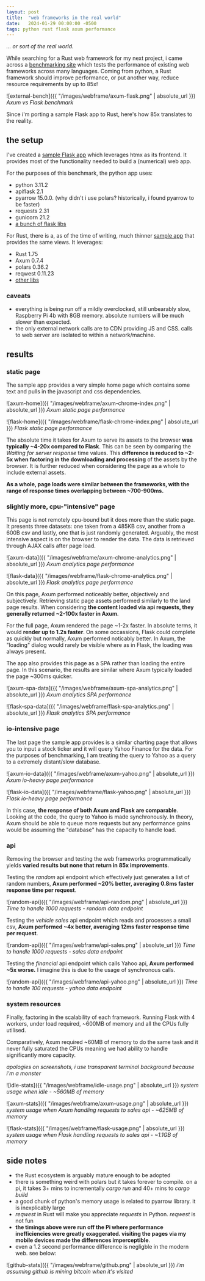 ```yaml
---
layout: post
title:  "web frameworks in the real world"
date:   2024-01-29 00:00:00 -0500
tags: python rust flask axum performance
---
```


*... or sort of the real world.*

While searching for a Rust web framework for my next project, i came across a
[benchmarking site](https://web-frameworks-benchmark.netlify.app) which tests the
performance of existing web frameworks across many languages. Coming from python, a Rust framework
should improve performance, or put another way, reduce resource requirements by up to 85x!

![external-bench]({{ "/images/webframe/axum-flask.png" | absolute_url }})
*Axum vs Flask benchmark*

Since i'm porting a sample Flask app to Rust, here's how 85x translates to the reality.

## the setup

I've created a [sample Flask app](https://github.com/chungg/fullstack-flask) which leverages
htmx as its frontend. It provides most of the functionality needed to build a (numerical) web app.

For the purposes of this benchmark, the python app uses:

- python 3.11.2
- apiflask 2.1
- pyarrow 15.0.0. (why didn't i use polars? historically, i found pyarrow to be faster)
- requests 2.31
- gunicorn 21.2
- [a bunch of flask libs](https://github.com/chungg/fullstack-flask/blob/main/Pipfile)

For Rust, there is a, as of the time of writing, much thinner
[sample app](https://github.com/chungg/fullstack-axum) that provides the same views. It leverages:

- Rust 1.75
- Axum 0.7.4
- polars 0.36.2
- reqwest 0.11.23
- [other libs](https://github.com/chungg/fullstack-axum/blob/main/Cargo.toml)

### caveats

- everything is being run off a mildly overclocked, still unbearably slow, Raspberry Pi 4b with
  8GB memory. absolute numbers will be much slower than expected.
- the only external network calls are to CDN providing JS and CSS. calls to web server are
  isolated to within a network/machine.

## results

### static page

The sample app provides a very simple home page which contains some text and pulls in the
javascript and css dependencies.

![axum-home]({{ "/images/webframe/axum-chrome-index.png" | absolute_url }})
*Axum static page performance*

![flask-home]({{ "/images/webframe/flask-chrome-index.png" | absolute_url }})
*Flask static page performance*

The absolute time it takes for Axum to serve its assets to the browser **was typically ~4-20x
compared to Flask**. This can be seen by comparing the *Waiting for server response* time
values. This **difference is reduced to ~2-5x when factoring in the downloading and processing**
of the assets by the browser. It is further reduced when considering the page as a whole to
include external assets.

**As a whole, page loads were similar between the frameworks, with the range of response times
overlapping between ~700-900ms.**

### slightly more, cpu-"intensive" page

This page is not remotely cpu-bound but it does more than the static page.
It presents three datasets: one taken from a 485KB csv, another from a 600B csv and
lastly, one that is just randomly generated. Arguably, the most
intensive aspect is on the browser to render the data. The data is retrieved through AJAX calls
after page load.

![axum-data]({{ "/images/webframe/axum-chrome-analytics.png" | absolute_url }})
*Axum analytics page performance*

![flask-data]({{ "/images/webframe/flask-chrome-analytics.png" | absolute_url }})
*Flask analytics page performance*

On this page, Axum performed noticeably better, objectively and subjectively. Retrieving static page
assets performed similarly to the land page results. When considering **the content loaded via api
requests, they generally returned ~2-100x faster in Axum**.

For the full page, Axum rendered the page ~1-2x faster. In absolute terms, it would **render
up to 1.2s faster**. On some occassions, Flask could complete as quickly but normally, Axum
performed noticably better. In Axum, the "loading" dialog would rarely be visible where as in
Flask, the loading was always present.

The app also provides this page as a SPA rather than loading the entire page. In this scenario,
the results are similar where Axum typically loaded the page ~300ms quicker.

![axum-spa-data]({{ "/images/webframe/axum-spa-analytics.png" | absolute_url }})
*Axum analytics SPA performance*

![flask-spa-data]({{ "/images/webframe/flask-spa-analytics.png" | absolute_url }})
*Flask analytics SPA performance*

### io-intensive page

The last page the sample app provides is a similar charting page that allows you to input a
stock ticker and it will query Yahoo Finance for the data. For the purposes of benchmarking,
I am treating the query to Yahoo as a query to a extremely distant/slow database.

![axum-io-data]({{ "/images/webframe/axum-yahoo.png" | absolute_url }})
*Axum io-heavy page performance*

![flask-io-data]({{ "/images/webframe/flask-yahoo.png" | absolute_url }})
*Flask io-heavy page performance*

In this case, **the response of both Axum and Flask are comparable**. Looking at the code,
the query to Yahoo is made synchronously. In theory, Axum should be able to queue more requests
but any performance gains would be assuming the "database" has the capacity to handle load.

### api

Removing the browser and testing the web frameworks programmatically yields **varied results but
none that return in 85x improvements**.

Testing the *random* api endpoint which effectively just generates a list of random numbers,
**Axum performed ~20% better, averaging 0.8ms faster response time per request**.

![random-api]({{ "/images/webframe/api-random.png" | absolute_url }})
*Time to handle 1000 requests - random data endpoint*

Testing the *vehicle sales* api endpoint which reads and processes a small csv,
**Axum performed ~4x better, averaging 12ms faster response time per request**.

![random-api]({{ "/images/webframe/api-sales.png" | absolute_url }})
*Time to handle 1000 requests - sales data endpoint*

Testing the *financial* api endpoint which calls Yahoo api,
**Axum performed ~5x worse.** I imagine this is due to the usage of synchronous calls.

![random-api]({{ "/images/webframe/api-yahoo.png" | absolute_url }})
*Time to handle 100 requests - yahoo data endpoint*

### system resources

Finally, factoring in the scalability of each framework. Running Flask with 4 workers,
under load required, ~600MB of memory and all the CPUs fully utilised. 

Comparatively, Axum required ~60MB of memory to do the same task and it never fully saturated
the CPUs meaning we had ability to handle significantly more capacity.

*apologies on screenshots, i use transparent terminal background because i'm a monster*

![idle-stats]({{ "/images/webframe/idle-usage.png" | absolute_url }})
*system usage when idle - ~560MB of memory*

![axum-stats]({{ "/images/webframe/axum-usage.png" | absolute_url }})
*system usage when Axum handling requests to sales api - ~625MB of memory*

![flask-stats]({{ "/images/webframe/flask-usage.png" | absolute_url }})
*system usage when Flask handling requests to sales api - ~1.1GB of memory*

## side notes

- the Rust ecosystem is arguably mature enough to be adopted
- there is something weird with polars but it takes forever to compile. on a pi,
  it takes 3+ mins to incrementally *cargo run* and 40+ mins to *cargo build*
- a good chunk of python's memory usage is related to pyarrow library. it is inexplicably large
- *reqwest* in Rust will make you appreciate *requests* in Python. *reqwest* is not fun
- **the timings above were run off the Pi where performance inefficiencies were greatly exaggerated.
  visiting the pages via my mobile devices made the differences imperceptible**.
- even a 1.2 second performance difference is negligble in the modern web. see below:

![github-stats]({{ "/images/webframe/github.png" | absolute_url }})
*i'm assuming github is mining bitcoin when it's visited*
